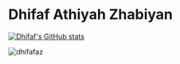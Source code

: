 # Dhifaf Athiyah Zhabiyan
[![Dhifaf's GitHub stats](https://github-readme-stats.vercel.app/api?username=dhifafaz)](https://github.com/dhifafaz/github-readme-stats)

<p><img align="center" src="https://github-readme-stats.vercel.app/api/top-langs?username=dhifafaz&show_icons=true&locale=en&layout=compact" alt="dhifafaz" /></p>
